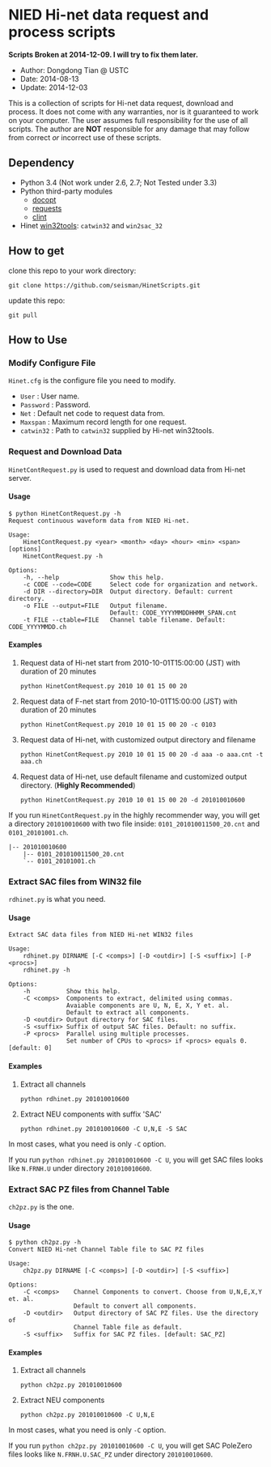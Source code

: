 # NIED Hi-net data request and process scripts #

**Scripts Broken at 2014-12-09. I will try to fix them later.**

- Author: Dongdong Tian @ USTC
- Date: 2014-08-13
- Update: 2014-12-03

This is a collection of scripts for Hi-net data request, download and process.
It does not come with any warranties, nor is it guaranteed to work on your computer.
The user assumes full responsibility for the use of all scripts. The author are
**NOT** responsible for any damage that may follow from correct *or* incorrect use
of these scripts.

## Dependency ##

- Python 3.4 (Not work under 2.6, 2.7; Not Tested under 3.3)
- Python third-party modules
    - [docopt](http://docopt.org/)
    - [requests](http://docs.python-requests.org)
    - [clint](https://github.com/kennethreitz/clint)
- Hinet [win32tools](https://hinetwww11.bosai.go.jp/auth/manual/dlDialogue.php?r=win32tools): `catwin32` and `win2sac_32`

## How to get ##

clone this repo to your work directory:

    git clone https://github.com/seisman/HinetScripts.git

update this repo:

    git pull


## How to Use ##

### Modify Configure File ###

`Hinet.cfg` is the configure file you need to modify.

- `User` : User name.
- `Password` : Password.
- `Net` : Default net code to request data from.
- `Maxspan` : Maximum record length for one request.
- `catwin32` : Path to `catwin32` supplied by Hi-net win32tools.

### Request and Download Data ###

`HinetContRequest.py` is used to request and download data from Hi-net server.

#### Usage ####

	$ python HinetContRequest.py -h
	Request continuous waveform data from NIED Hi-net.

	Usage:
	    HinetContRequest.py <year> <month> <day> <hour> <min> <span> [options]
	    HinetContRequest.py -h

	Options:
	    -h, --help              Show this help.
	    -c CODE --code=CODE     Select code for organization and network.
	    -d DIR --directory=DIR  Output directory. Default: current directory.
	    -o FILE --output=FILE   Output filename.
	                            Default: CODE_YYYYMMDDHHMM_SPAN.cnt
	    -t FILE --ctable=FILE   Channel table filename. Default: CODE_YYYYMMDD.ch

#### Examples ####

1.  Request data of Hi-net start from 2010-10-01T15:00:00 (JST) with duration of 20 minutes

        python HinetContRequest.py 2010 10 01 15 00 20

2.  Request data of F-net start from 2010-10-01T15:00:00 (JST) with duration of 20 minutes

        python HinetContRequest.py 2010 10 01 15 00 20 -c 0103

3.  Request data of Hi-net, with customized output directory and filename

        python HinetContRequest.py 2010 10 01 15 00 20 -d aaa -o aaa.cnt -t aaa.ch

4.  Request data of Hi-net, use default filename and customized output directory. (**Highly Recommended**)

        python HinetContRequest.py 2010 10 01 15 00 20 -d 201010010600

If you run `HinetContRequest.py` in the highly recommender way,
you will get a directory `201010010600` with two file inside:
`0101_201010011500_20.cnt` and `0101_20101001.ch`.

    |-- 201010010600
        |-- 0101_201010011500_20.cnt
        `-- 0101_20101001.ch

### Extract SAC files from WIN32 file ###

`rdhinet.py` is what you need.

#### Usage ####

	Extract SAC data files from NIED Hi-net WIN32 files

	Usage:
	    rdhinet.py DIRNAME [-C <comps>] [-D <outdir>] [-S <suffix>] [-P <procs>]
	    rdhinet.py -h

	Options:
	    -h          Show this help.
	    -C <comps>  Components to extract, delimited using commas.
	                Avaiable components are U, N, E, X, Y et. al.
	                Default to extract all components.
	    -D <outdir> Output directory for SAC files.
	    -S <suffix> Suffix of output SAC files. Default: no suffix.
	    -P <procs>  Parallel using multiple processes.
	                Set number of CPUs to <procs> if <procs> equals 0. [default: 0]

#### Examples ####

1.  Extract all channels

        python rdhinet.py 201010010600

2.  Extract NEU components with suffix 'SAC'

        python rdhinet.py 201010010600 -C U,N,E -S SAC

In most cases, what you need is only `-C` option.

If you run `python rdhinet.py 201010010600 -C U`, you will get SAC files looks like `N.FRNH.U` under directory `201010010600`.

### Extract SAC PZ files from Channel Table  ###

`ch2pz.py` is the one.

#### Usage ####

	$ python ch2pz.py -h
	Convert NIED Hi-net Channel Table file to SAC PZ files

	Usage:
	    ch2pz.py DIRNAME [-C <comps>] [-D <outdir>] [-S <suffix>]

	Options:
	    -C <comps>    Channel Components to convert. Choose from U,N,E,X,Y et. al.
	                  Default to convert all components.
	    -D <outdir>   Output directory of SAC PZ files. Use the directory of
	                  Channel Table file as default.
	    -S <suffix>   Suffix for SAC PZ files. [default: SAC_PZ]

#### Examples ####

1.  Extract all channels

        python ch2pz.py 201010010600

2.  Extract NEU components

        python ch2pz.py 201010010600 -C U,N,E

In most cases, what you need is only `-C` option.

If you run `python ch2pz.py 201010010600 -C U`, you will get SAC PoleZero files looks like `N.FRNH.U.SAC_PZ` under directory `201010010600`.
